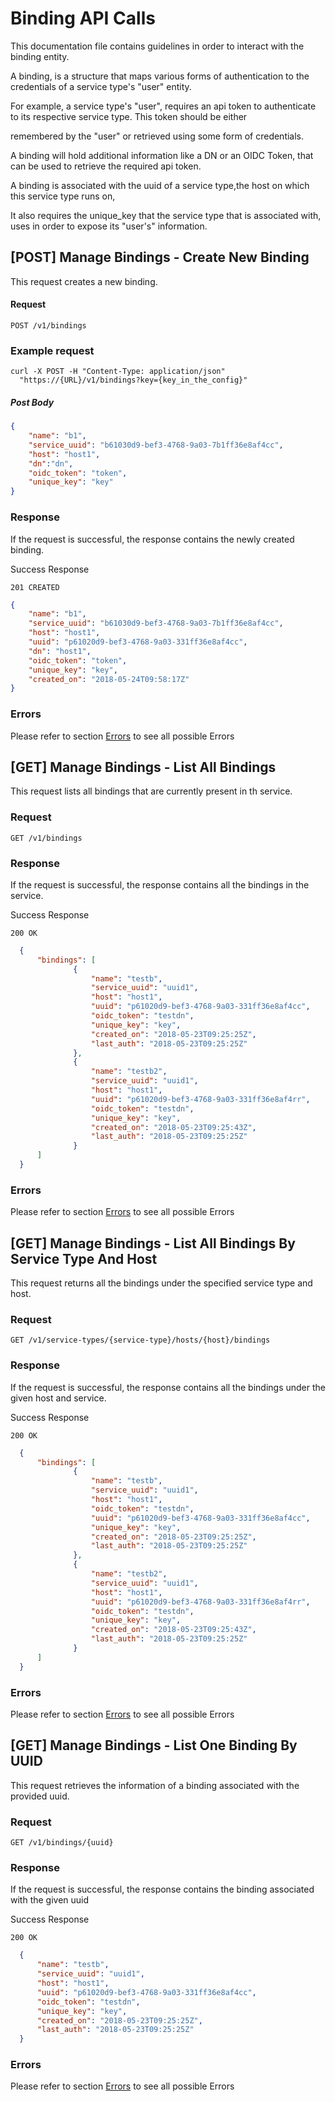 # Binding API Calls

This documentation file contains guidelines in order to interact with the binding entity.

A binding, is a structure that maps various forms of authentication to the credentials of a service type's "user" entity.

For example, a service type's "user", requires an api token to authenticate to its respective service type. This token should be either
 
remembered by the "user" or retrieved using some form of credentials.
 
 A binding will hold additional information like a DN or an OIDC Token, that can be used to retrieve the required api token.
 
 A binding is associated with the uuid of a service type,the host on which this service type runs on,
 
 It also requires the unique_key that the service type that is associated with, uses in order to expose its "user's" information.
## [POST] Manage Bindings - Create New Binding

This request creates a new binding.

#### Request

`POST /v1/bindings`

### Example request
```
curl -X POST -H "Content-Type: application/json"
  "https://{URL}/v1/bindings?key={key_in_the_config}"
```

##### Post Body

```json
{
	"name": "b1",
	"service_uuid": "b61030d9-bef3-4768-9a03-7b1ff36e8af4cc",
	"host": "host1",
	"dn":"dn",
	"oidc_token": "token",
	"unique_key": "key"
}
 ```
 
 ### Response
 
 If the request is successful, the response contains the newly created binding.
 
 Success Response
 
 `201 CREATED`
 
 ```json
 {
     "name": "b1",
     "service_uuid": "b61030d9-bef3-4768-9a03-7b1ff36e8af4cc",
     "host": "host1",
     "uuid": "p61020d9-bef3-4768-9a03-331ff36e8af4cc",
     "dn": "host1",
     "oidc_token": "token",
     "unique_key": "key",
     "created_on": "2018-05-24T09:58:17Z"
 }
  ```
  
### Errors
Please refer to section [Errors](api_errors.md) to see all possible Errors
  
## [GET] Manage Bindings - List All Bindings

This request lists all bindings that are currently present in th service.
    
 ### Request
    
 `GET /v1/bindings`
    
  ### Response
     
   If the request is successful, the response contains all the bindings in the service.
   
   Success Response
     
   `200 OK`
     
```json
  {
      "bindings": [
              {
                  "name": "testb",
                  "service_uuid": "uuid1",
                  "host": "host1",
                  "uuid": "p61020d9-bef3-4768-9a03-331ff36e8af4cc",
                  "oidc_token": "testdn",
                  "unique_key": "key",
                  "created_on": "2018-05-23T09:25:25Z",
                  "last_auth": "2018-05-23T09:25:25Z"
              },
              {
                  "name": "testb2",
                  "service_uuid": "uuid1",
                  "host": "host1",
                  "uuid": "p61020d9-bef3-4768-9a03-331ff36e8af4rr",
                  "oidc_token": "testdn",
                  "unique_key": "key",
                  "created_on": "2018-05-23T09:25:43Z",
                  "last_auth": "2018-05-23T09:25:25Z"
              }
      ]
  }
  ```
  
   ### Errors
  
   Please refer to section [Errors](api_errors.md) to see all possible Errors

## [GET] Manage Bindings - List All Bindings By Service Type And Host

This request returns all the bindings under the specified service type and host.
    
 ### Request
    
 `GET /v1/service-types/{service-type}/hosts/{host}/bindings`
    
  ### Response
     
   If the request is successful, the response contains all the bindings under the given host and service.
   
   Success Response
     
   `200 OK`
     
```json
  {
      "bindings": [
              {
                  "name": "testb",
                  "service_uuid": "uuid1",
                  "host": "host1",
                  "oidc_token": "testdn",
                  "uuid": "p61020d9-bef3-4768-9a03-331ff36e8af4cc",
                  "unique_key": "key",
                  "created_on": "2018-05-23T09:25:25Z",
                  "last_auth": "2018-05-23T09:25:25Z"
              },
              {
                  "name": "testb2",
                  "service_uuid": "uuid1",
                  "host": "host1",
                  "uuid": "p61020d9-bef3-4768-9a03-331ff36e8af4rr",
                  "oidc_token": "testdn",
                  "unique_key": "key",
                  "created_on": "2018-05-23T09:25:43Z",
                  "last_auth": "2018-05-23T09:25:25Z"
              }
      ]
  }
  ```
  
### Errors

Please refer to section [Errors](api_errors.md) to see all possible Errors

## [GET] Manage Bindings - List One Binding By UUID

This request retrieves the information of a binding associated with the provided uuid.
    
 ### Request
    
 `GET /v1/bindings/{uuid}`
    
  ### Response
     
   If the request is successful, the response contains the binding associated with the given uuid
   
   Success Response
     
   `200 OK`
     
```json
  {
      "name": "testb",
      "service_uuid": "uuid1",
      "host": "host1",
      "uuid": "p61020d9-bef3-4768-9a03-331ff36e8af4cc",
      "oidc_token": "testdn",
      "unique_key": "key",
      "created_on": "2018-05-23T09:25:25Z",
      "last_auth": "2018-05-23T09:25:25Z"   
  }
  ```
  
### Errors

Please refer to section [Errors](api_errors.md) to see all possible Errors
